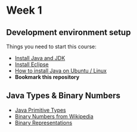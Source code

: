 # Week 1

## Development environment setup

Things you need to start this course:

* [Install Java and JDK](http://www.oracle.com/technetwork/java/javase/downloads/index.html)
* [Install Eclipse](https://eclipse.org/)
* [How to install Java on Ubuntu / Linux](http://stackoverflow.com/questions/14788345/how-to-install-jdk-on-ubuntu-linux)
* **Bookmark this repository**

## Java Types & Binary Numbers

* [Java Primitive Types](https://docs.oracle.com/javase/tutorial/java/nutsandbolts/datatypes.html)
* [Binary Numbers from Wikipedia](http://en.wikipedia.org/wiki/Binary_number)
* [Binary Representations](http://www.swarthmore.edu/NatSci/echeeve1/Ref/BinaryMath/NumSys.html)
